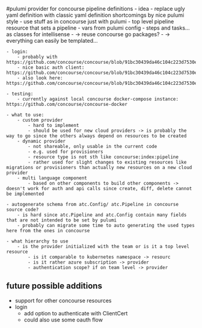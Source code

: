 #pulumi provider for concourse pipeline definitions
    - idea
        - replace ugly yaml definition with classic yaml definition shortcomings by nice pulumi style
        - use stuff as in concourse just with pulumi
        - top level pipeline resource that sets a pipeline
        - vars from pulumi config
        - steps and tasks... as classes for intellisense
            - -> reuse concourse go packages?
        - -> everything can easily be templated...

    - login:
        - probably with https://github.com/concourse/concourse/blob/91bc30439da46c104c223d7530e9ffcbff285bba/fly/rc/target.go#L311
        - nice basic auth client: https://github.com/concourse/concourse/blob/91bc30439da46c104c223d7530e9ffcbff285bba/fly/rc/target.go#L577
        - also look here: https://github.com/concourse/concourse/blob/91bc30439da46c104c223d7530e9ffcbff285bba/fly/commands/login.go#L180
        
    - testing: 
        - currently against local concourse docker-compose instance: https://github.com/concourse/concourse-docker

    - what to use:
        - custom provider
            - hard to implement
            - should be used for new cloud providers -> is probably the way to go since the others always depend on resources to be created
        - dynamic provider
            - not shareable, only usable in the current code
            - e.g. used for provisioners
            - resource type is not sth like concourse:index:pipeline
            - rather used for slight changes to existing resources like migrations or provisioners than actually new resources on a new cloud provider
        - multi language component
            - based on other components to build other components -> doesn't work for auth and api calls since create, diff, delete cannot be implemented

    - autogenerate schema from atc.Config/ atc.Pipeline in concourse source code?
        - is hard since atc.Pipeline and atc.Config contain many fields that are not intended to be set by pulumi
        - probably can migrate some time to auto generating the used types here from the ones in concourse

    - what hierarchy to use
        - is the provider initialized with the team or is it a top level resource
            - is it comparable to kubernetes namespace -> resourc
            - is it rather azure subscription -> provider
            - authentication scope? if on team level -> provider

## future possible additions
- support for other concourse resources
- login
  - add option to authenticate with ClientCert
  - could also use some oauth flow